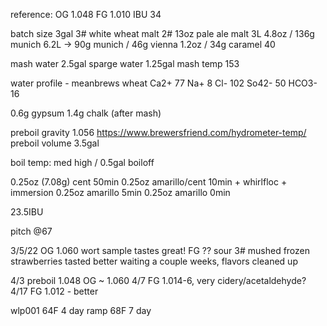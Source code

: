 reference:
OG 1.048
FG 1.010
IBU 34

batch size 3gal
3# white wheat malt
2# 13oz  pale ale malt 3L
4.8oz / 136g munich 6.2L -> 90g munich / 46g vienna
1.2oz / 34g caramel 40

mash water 2.5gal
sparge water 1.25gal
mash temp 153

water profile - meanbrews wheat
Ca2+ 77
Na+ 8
Cl- 102
So42- 50
HCO3- 16

0.6g gypsum
1.4g chalk (after mash)

preboil gravity
1.056 https://www.brewersfriend.com/hydrometer-temp/
preboil volume 3.5gal

boil temp: med high / 0.5gal boiloff

0.25oz (7.08g) cent 50min
0.25oz amarillo/cent 10min + whirlfloc + immersion
0.25oz amarillo 5min
0.25oz amarillo 0min



23.5IBU

pitch @67

3/5/22
OG 1.060
wort sample tastes great!
FG ??
sour
3# mushed frozen strawberries
tasted better waiting a couple weeks, flavors cleaned up

4/3
preboil 1.048
OG ~ 1.060
4/7 FG 1.014-6, very cidery/acetaldehyde?
4/17 FG 1.012 - better


wlp001
64F 4 day ramp
68F 7 day
